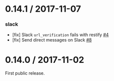 0.14.1 / 2017-11-07
===================
### slack
- [fix] Slack `url_verification` fails with restify [#4](https://github.com/Yoctol/bottender/issues/4)
- [fix] Send direct messages on Slack [#8](https://github.com/Yoctol/bottender/issues/8)

0.14.0 / 2017-11-02
===================
First public release.
